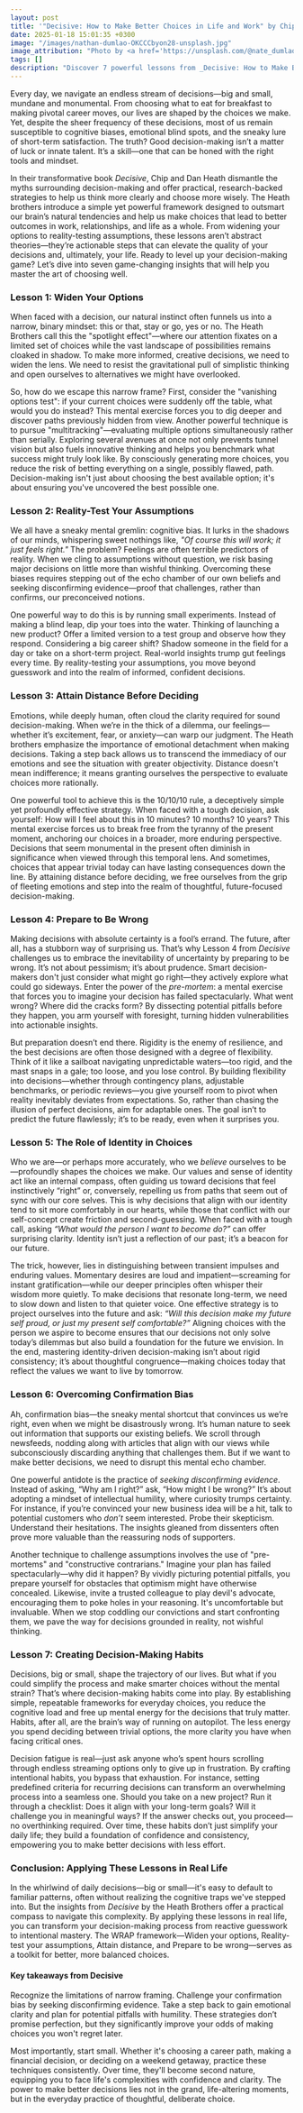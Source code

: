 ```yaml
---
layout: post
title: '"Decisive: How to Make Better Choices in Life and Work" by Chip Heath and Dan Heath'
date: 2025-01-18 15:01:35 +0300
image: "/images/nathan-dumlao-OKCCCbyon28-unsplash.jpg"
image_attribution: "Photo by <a href='https://unsplash.com/@nate_dumlao'>Nathan Dumlao</a> on <a href='https://unsplash.com/photos/mens-black-jacket-OKCCCbyon28'>Unsplash</a>"
tags: []
description: "Discover 7 powerful lessons from _Decisive: How to Make Better Choices in Life and Work_ by Chip Heath and Dan Heath to improve your decision-making skills."
---
```


Every day, we navigate an endless stream of decisions—big and small, mundane and monumental. From choosing what to eat for breakfast to making pivotal career moves, our lives are shaped by the choices we make. Yet, despite the sheer frequency of these decisions, most of us remain susceptible to cognitive biases, emotional blind spots, and the sneaky lure of short-term satisfaction. The truth? Good decision-making isn’t a matter of luck or innate talent. It’s a skill—one that can be honed with the right tools and mindset.

In their transformative book _Decisive_, Chip and Dan Heath dismantle the myths surrounding decision-making and offer practical, research-backed strategies to help us think more clearly and choose more wisely. The Heath brothers introduce a simple yet powerful framework designed to outsmart our brain’s natural tendencies and help us make choices that lead to better outcomes in work, relationships, and life as a whole. From widening your options to reality-testing assumptions, these lessons aren’t abstract theories—they’re actionable steps that can elevate the quality of your decisions and, ultimately, your life. Ready to level up your decision-making game? Let’s dive into seven game-changing insights that will help you master the art of choosing well.

### Lesson 1: Widen Your Options

When faced with a decision, our natural instinct often funnels us into a narrow, binary mindset: this or that, stay or go, yes or no. The Heath Brothers call this the "spotlight effect"—where our attention fixates on a limited set of choices while the vast landscape of possibilities remains cloaked in shadow. To make more informed, creative decisions, we need to widen the lens. We need to resist the gravitational pull of simplistic thinking and open ourselves to alternatives we might have overlooked.

So, how do we escape this narrow frame? First, consider the "vanishing options test": if your current choices were suddenly off the table, what would you do instead? This mental exercise forces you to dig deeper and discover paths previously hidden from view. Another powerful technique is to pursue "multitracking"—evaluating multiple options simultaneously rather than serially. Exploring several avenues at once not only prevents tunnel vision but also fuels innovative thinking and helps you benchmark what success might truly look like. By consciously generating more choices, you reduce the risk of betting everything on a single, possibly flawed, path. Decision-making isn't just about choosing the best available option; it's about ensuring you've uncovered the best possible one.

### Lesson 2: Reality-Test Your Assumptions

We all have a sneaky mental gremlin: cognitive bias. It lurks in the shadows of our minds, whispering sweet nothings like, _"Of course this will work; it just feels right."_ The problem? Feelings are often terrible predictors of reality. When we cling to assumptions without question, we risk basing major decisions on little more than wishful thinking. Overcoming these biases requires stepping out of the echo chamber of our own beliefs and seeking disconfirming evidence—proof that challenges, rather than confirms, our preconceived notions.

One powerful way to do this is by running small experiments. Instead of making a blind leap, dip your toes into the water. Thinking of launching a new product? Offer a limited version to a test group and observe how they respond. Considering a big career shift? Shadow someone in the field for a day or take on a short-term project. Real-world insights trump gut feelings every time. By reality-testing your assumptions, you move beyond guesswork and into the realm of informed, confident decisions.

### Lesson 3: Attain Distance Before Deciding

Emotions, while deeply human, often cloud the clarity required for sound decision-making. When we’re in the thick of a dilemma, our feelings—whether it’s excitement, fear, or anxiety—can warp our judgment. The Heath brothers emphasize the importance of emotional detachment when making decisions. Taking a step back allows us to transcend the immediacy of our emotions and see the situation with greater objectivity. Distance doesn't mean indifference; it means granting ourselves the perspective to evaluate choices more rationally.

One powerful tool to achieve this is the 10/10/10 rule, a deceptively simple yet profoundly effective strategy. When faced with a tough decision, ask yourself: How will I feel about this in 10 minutes? 10 months? 10 years? This mental exercise forces us to break free from the tyranny of the present moment, anchoring our choices in a broader, more enduring perspective. Decisions that seem monumental in the present often diminish in significance when viewed through this temporal lens. And sometimes, choices that appear trivial today can have lasting consequences down the line. By attaining distance before deciding, we free ourselves from the grip of fleeting emotions and step into the realm of thoughtful, future-focused decision-making.

### Lesson 4: Prepare to Be Wrong

Making decisions with absolute certainty is a fool’s errand. The future, after all, has a stubborn way of surprising us. That’s why Lesson 4 from _Decisive_ challenges us to embrace the inevitability of uncertainty by preparing to be wrong. It’s not about pessimism; it’s about prudence. Smart decision-makers don't just consider what might go right—they actively explore what could go sideways. Enter the power of the _pre-mortem_: a mental exercise that forces you to imagine your decision has failed spectacularly. What went wrong? Where did the cracks form? By dissecting potential pitfalls before they happen, you arm yourself with foresight, turning hidden vulnerabilities into actionable insights.

But preparation doesn’t end there. Rigidity is the enemy of resilience, and the best decisions are often those designed with a degree of flexibility. Think of it like a sailboat navigating unpredictable waters—too rigid, and the mast snaps in a gale; too loose, and you lose control. By building flexibility into decisions—whether through contingency plans, adjustable benchmarks, or periodic reviews—you give yourself room to pivot when reality inevitably deviates from expectations. So, rather than chasing the illusion of perfect decisions, aim for adaptable ones. The goal isn’t to predict the future flawlessly; it’s to be ready, even when it surprises you.

### Lesson 5: The Role of Identity in Choices

Who we are—or perhaps more accurately, who we _believe_ ourselves to be—profoundly shapes the choices we make. Our values and sense of identity act like an internal compass, often guiding us toward decisions that feel instinctively “right” or, conversely, repelling us from paths that seem out of sync with our core selves. This is why decisions that align with our identity tend to sit more comfortably in our hearts, while those that conflict with our self-concept create friction and second-guessing. When faced with a tough call, asking _“What would the person I want to become do?”_ can offer surprising clarity. Identity isn’t just a reflection of our past; it’s a beacon for our future.

The trick, however, lies in distinguishing between transient impulses and enduring values. Momentary desires are loud and impatient—screaming for instant gratification—while our deeper principles often whisper their wisdom more quietly. To make decisions that resonate long-term, we need to slow down and listen to that quieter voice. One effective strategy is to project ourselves into the future and ask: _“Will this decision make my future self proud, or just my present self comfortable?”_ Aligning choices with the person we aspire to become ensures that our decisions not only solve today’s dilemmas but also build a foundation for the future we envision. In the end, mastering identity-driven decision-making isn’t about rigid consistency; it’s about thoughtful congruence—making choices today that reflect the values we want to live by tomorrow.

### Lesson 6: Overcoming Confirmation Bias

Ah, confirmation bias—the sneaky mental shortcut that convinces us we’re right, even when we might be disastrously wrong. It’s human nature to seek out information that supports our existing beliefs. We scroll through newsfeeds, nodding along with articles that align with our views while subconsciously discarding anything that challenges them. But if we want to make better decisions, we need to disrupt this mental echo chamber.

One powerful antidote is the practice of _seeking disconfirming evidence_. Instead of asking, “Why am I right?” ask, “How might I be wrong?” It’s about adopting a mindset of intellectual humility, where curiosity trumps certainty. For instance, if you’re convinced your new business idea will be a hit, talk to potential customers who _don’t_ seem interested. Probe their skepticism. Understand their hesitations. The insights gleaned from dissenters often prove more valuable than the reassuring nods of supporters.

Another technique to challenge assumptions involves the use of "pre-mortems" and "constructive contrarians." Imagine your plan has failed spectacularly—why did it happen? By vividly picturing potential pitfalls, you prepare yourself for obstacles that optimism might have otherwise concealed. Likewise, invite a trusted colleague to play devil's advocate, encouraging them to poke holes in your reasoning. It's uncomfortable but invaluable. When we stop coddling our convictions and start confronting them, we pave the way for decisions grounded in reality, not wishful thinking.

### Lesson 7: Creating Decision-Making Habits

Decisions, big or small, shape the trajectory of our lives. But what if you could simplify the process and make smarter choices without the mental strain? That’s where decision-making habits come into play. By establishing simple, repeatable frameworks for everyday choices, you reduce the cognitive load and free up mental energy for the decisions that truly matter. Habits, after all, are the brain’s way of running on autopilot. The less energy you spend deciding between trivial options, the more clarity you have when facing critical ones.

Decision fatigue is real—just ask anyone who’s spent hours scrolling through endless streaming options only to give up in frustration. By crafting intentional habits, you bypass that exhaustion. For instance, setting predefined criteria for recurring decisions can transform an overwhelming process into a seamless one. Should you take on a new project? Run it through a checklist: Does it align with your long-term goals? Will it challenge you in meaningful ways? If the answer checks out, you proceed—no overthinking required. Over time, these habits don’t just simplify your daily life; they build a foundation of confidence and consistency, empowering you to make better decisions with less effort.

### Conclusion: Applying These Lessons in Real Life

In the whirlwind of daily decisions—big or small—it's easy to default to familiar patterns, often without realizing the cognitive traps we've stepped into. But the insights from _Decisive_ by the Heath Brothers offer a practical compass to navigate this complexity. By applying these lessons in real life, you can transform your decision-making process from reactive guesswork to intentional mastery. The WRAP framework—Widen your options, Reality-test your assumptions, Attain distance, and Prepare to be wrong—serves as a toolkit for better, more balanced choices.

#### Key takeaways from **Decisive**

Recognize the limitations of narrow framing. Challenge your confirmation bias by seeking disconfirming evidence. Take a step back to gain emotional clarity and plan for potential pitfalls with humility. These strategies don’t promise perfection, but they significantly improve your odds of making choices you won't regret later.

Most importantly, start small. Whether it's choosing a career path, making a financial decision, or deciding on a weekend getaway, practice these techniques consistently. Over time, they'll become second nature, equipping you to face life's complexities with confidence and clarity. The power to make better decisions lies not in the grand, life-altering moments, but in the everyday practice of thoughtful, deliberate choice.
